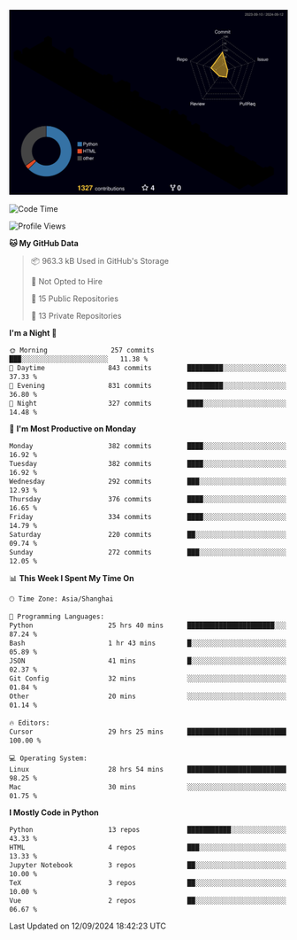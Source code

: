 <!--![](https://raw.githubusercontent.com/BorisYang326/BorisYang326/output/github-contribution-grid-snake-dark.svg) -->
![](./profile-3d-contrib/profile-night-rainbow.svg)
<!--START_SECTION:waka-->
![Code Time](http://img.shields.io/badge/Code%20Time-453%20hrs%2035%20mins-blue)

![Profile Views](http://img.shields.io/badge/Profile%20Views-21-blue)

**🐱 My GitHub Data** 

> 📦 963.3 kB Used in GitHub's Storage 
 > 
> 🚫 Not Opted to Hire
 > 
> 📜 15 Public Repositories 
 > 
> 🔑 13 Private Repositories 
 > 
**I'm a Night 🦉** 

```text
🌞 Morning                257 commits         ███░░░░░░░░░░░░░░░░░░░░░░   11.38 % 
🌆 Daytime                843 commits         █████████░░░░░░░░░░░░░░░░   37.33 % 
🌃 Evening                831 commits         █████████░░░░░░░░░░░░░░░░   36.80 % 
🌙 Night                  327 commits         ████░░░░░░░░░░░░░░░░░░░░░   14.48 % 
```
📅 **I'm Most Productive on Monday** 

```text
Monday                   382 commits         ████░░░░░░░░░░░░░░░░░░░░░   16.92 % 
Tuesday                  382 commits         ████░░░░░░░░░░░░░░░░░░░░░   16.92 % 
Wednesday                292 commits         ███░░░░░░░░░░░░░░░░░░░░░░   12.93 % 
Thursday                 376 commits         ████░░░░░░░░░░░░░░░░░░░░░   16.65 % 
Friday                   334 commits         ████░░░░░░░░░░░░░░░░░░░░░   14.79 % 
Saturday                 220 commits         ██░░░░░░░░░░░░░░░░░░░░░░░   09.74 % 
Sunday                   272 commits         ███░░░░░░░░░░░░░░░░░░░░░░   12.05 % 
```


📊 **This Week I Spent My Time On** 

```text
🕑︎ Time Zone: Asia/Shanghai

💬 Programming Languages: 
Python                   25 hrs 40 mins      ██████████████████████░░░   87.24 % 
Bash                     1 hr 43 mins        █░░░░░░░░░░░░░░░░░░░░░░░░   05.89 % 
JSON                     41 mins             █░░░░░░░░░░░░░░░░░░░░░░░░   02.37 % 
Git Config               32 mins             ░░░░░░░░░░░░░░░░░░░░░░░░░   01.84 % 
Other                    20 mins             ░░░░░░░░░░░░░░░░░░░░░░░░░   01.14 % 

🔥 Editors: 
Cursor                   29 hrs 25 mins      █████████████████████████   100.00 % 

💻 Operating System: 
Linux                    28 hrs 54 mins      █████████████████████████   98.25 % 
Mac                      30 mins             ░░░░░░░░░░░░░░░░░░░░░░░░░   01.75 % 
```

**I Mostly Code in Python** 

```text
Python                   13 repos            ███████████░░░░░░░░░░░░░░   43.33 % 
HTML                     4 repos             ███░░░░░░░░░░░░░░░░░░░░░░   13.33 % 
Jupyter Notebook         3 repos             ██░░░░░░░░░░░░░░░░░░░░░░░   10.00 % 
TeX                      3 repos             ██░░░░░░░░░░░░░░░░░░░░░░░   10.00 % 
Vue                      2 repos             ██░░░░░░░░░░░░░░░░░░░░░░░   06.67 % 
```




 Last Updated on 12/09/2024 18:42:23 UTC
<!--END_SECTION:waka-->

